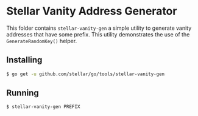 # Stellar Vanity Address Generator

This folder contains `stellar-vanity-gen` a simple utility to generate vanity addresses that have some prefix.  This utility demonstrates the use of the
`GenerateRandomKey()` helper.

## Installing

```bash
$ go get -u github.com/stellar/go/tools/stellar-vanity-gen
```

## Running

```bash
$ stellar-vanity-gen PREFIX
```
